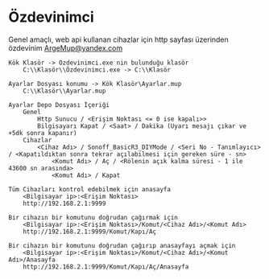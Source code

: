 # Özdevinimci
Genel amaçlı, web api kullanan cihazlar için http sayfası üzerinden özdevinim ArgeMup@yandex.com

    Kök Klasör -> Özdevinimci.exe nin bulunduğu klasör
        C:\\Klasör\\Özdevinimci.exe -> C:\\Klasör

    Ayarlar Dosyası konumu -> Kök Klasör\Ayarlar.mup
        C:\\Klasör\\Ayarlar.mup

    Ayarlar Depo Dosyası İçeriği
        Genel
            Http Sunucu / <Erişim Noktası <= 0 ise kapalı>>
            Bilgisayarı Kapat / <Saat> / Dakika (Uyarı mesajı çıkar ve +5dk sonra kapanır)
        Cihazlar
            <Cihaz Adı> / Sonoff_BasicR3_DIYMode / <Seri No - Tanımlayıcı> / <Kapatıldıktan sonra tekrar açılabilmesi için gereken süre - sn> 
                <Komut Adı> / Aç / <Rölenin açık kalma süresi - 1 ile 43600 sn arasında>
                <Komut Adı> / Kapat

    Tüm Cihazları kontrol edebilmek için anasayfa
        <Bilgisayar ip>:<Erişim Noktası>
        http://192.168.2.1:9999

    Bir cihazın bir komutunu doğrudan çağırmak için
        <Bilgisayar ip>:<Erişim Noktası>/Komut/<Cihaz Adı>/<Komut Adı>
        http://192.168.2.1:9999/Komut/Kapı/Aç

    Bir cihazın bir komutunu doğrudan çağırıp anasayfayı açmak için
        <Bilgisayar ip>:<Erişim Noktası>/Komut/<Cihaz Adı>/<Komut Adı>/Anasayfa
        http://192.168.2.1:9999/Komut/Kapı/Aç/Anasayfa    